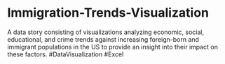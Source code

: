 # Immigration-Trends-Visualization
A data story consisting of visualizations analyzing economic, social, educational, and crime trends against increasing foreign-born and immigrant populations in the US to provide an insight into their impact on these factors. #DataVisualization #Excel
